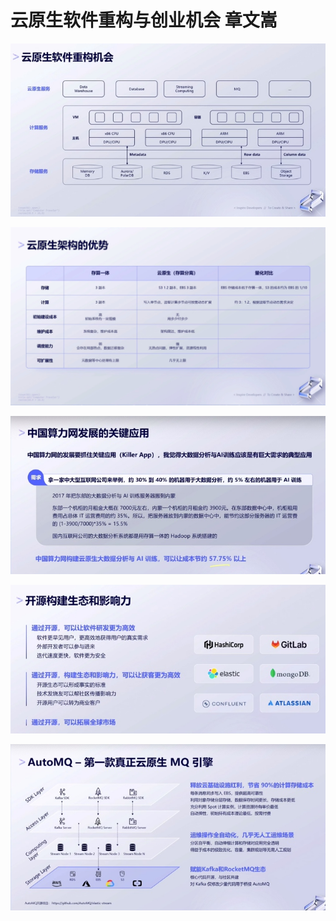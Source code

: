 # 云原生软件重构与创业机会 章文嵩

![](media/16880941045199.jpg)

![](media/16880942246933.jpg)

![](media/16880943579741.jpg)

![](media/16880946038788.jpg)

![](media/16880947587656.jpg)

